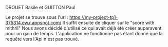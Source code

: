 DROUET Basile et GUITTON Paul

Le projet se trouve sous l'url : https://my-project-tp1-375314.ew.r.appspot.com/
Il suffit ensuite de cliquer sur le "score with mithril"
Nous avons décidé d'utilisé ce qui avait déjà été créer auparavent pour un gain de temps.
L'application ne fonctionne pas étant donné que la requête vers l'Api n'est pas trouvé.
